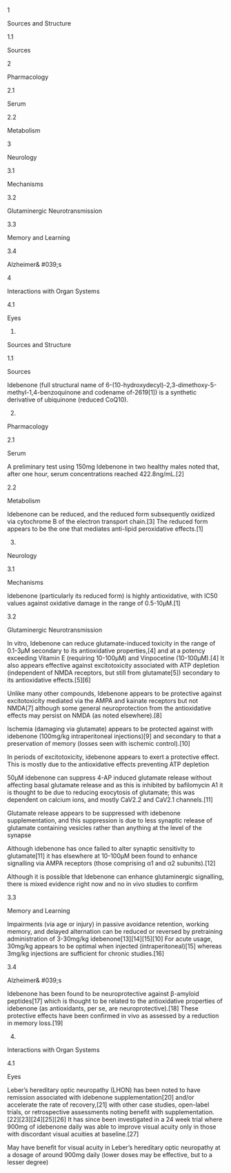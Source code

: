 1

Sources and Structure

1.1

Sources

2

Pharmacology

2.1

Serum

2.2

Metabolism

3

Neurology

3.1

Mechanisms

3.2

Glutaminergic Neurotransmission

3.3

Memory and Learning

3.4

Alzheimer& #039;s

4

Interactions with Organ Systems

4.1

Eyes

1.

Sources and Structure

1.1

Sources

Idebenone (full structural name of 6-(10-hydroxydecyl)-2,3-dimethoxy-5-methyl-1,4-benzoquinone and codename of-2619[1]) is a synthetic derivative of ubiquinone (reduced CoQ10).

2.

Pharmacology

2.1

Serum

A preliminary test using 150mg Idebenone in two healthy males noted that, after one hour, serum concentrations reached 422.8ng/mL.[2]

2.2

Metabolism

Idebenone can be reduced, and the reduced form subsequently oxidized via cytochrome B of the electron transport chain.[3] The reduced form appears to be the one that mediates anti-lipid peroxidative effects.[1]

3.

Neurology

3.1

Mechanisms

Idebenone (particularly its reduced form) is highly antioxidative, with IC50 values against oxidative damage in the range of 0.5-10µM.[1]

3.2

Glutaminergic Neurotransmission

In vitro, Idebenone can reduce glutamate-induced toxicity in the range of 0.1-3µM secondary to its antioxidative properties,[4] and at a potency exceeding Vitamin E (requiring 10-100µM) and Vinpocetine (10-100µM).[4] It also appears effective against excitotoxicity associated with ATP depletion (independent of NMDA receptors, but still from glutamate[5]) secondary to its antioxidative effects.[5][6]

Unlike many other compounds, Idebenone appears to be protective against excitotoxicity mediated via the AMPA and kainate receptors but not NMDA[7] although some general neuroprotection from the antioxidative effects may persist on NMDA (as noted elsewhere).[8]

Ischemia (damaging via glutamate) appears to be protected against with idebenone (100mg/kg intraperitoneal injections)[9] and secondary to that a preservation of memory (losses seen with ischemic control).[10]


In periods of excitotoxicity, idebenone appears to exert a protective effect. This is mostly due to the antioxidative effects preventing ATP depletion


50μM idebenone can suppress 4-AP induced glutamate release without affecting basal glutamate release and as this is inhibited by bafilomycin A1 it is thought to be due to reducing exocytosis of glutamate; this was dependent on calcium ions, and mostly CaV2.2 and CaV2.1 channels.[11]


Glutamate release appears to be suppressed with idebenone supplementation, and this suppression is due to less synaptic release of glutamate containing vesicles rather than anything at the level of the synapse


Although idebenone has once failed to alter synaptic sensitivity to glutamate[11] it has elsewhere at 10-100μM been found to enhance signalling via AMPA receptors (those comprising α1 and α2 subunits).[12]


Although it is possible that Idebenone can enhance glutaminergic signalling, there is mixed evidence right now and no in vivo studies to confirm


3.3

Memory and Learning

Impairments (via age or injury) in passive avoidance retention, working memory, and delayed alternation can be reduced or reversed by pretraining administration of 3-30mg/kg idebenone[13][14][15][10] For acute usage, 30mg/kg appears to be optimal when injected (intraperitoneal)[15] whereas 3mg/kg injections are sufficient for chronic studies.[16]

3.4

Alzheimer& #039;s

Idebenone has been found to be neuroprotective against β-amyloid peptides[17] which is thought to be related to the antioxidative properties of idebenone (as antioxidants, per se, are neuroprotective).[18] These protective effects have been confirmed in vivo as assessed by a reduction in memory loss.[19]

4.

Interactions with Organ Systems

4.1

Eyes

Leber’s hereditary optic neuropathy (LHON) has been noted to have remission associated with idebenone supplementation[20] and/or accelerate the rate of recovery,[21] with other case studies, open-label trials, or retrospective assessments noting benefit with supplementation.[22][23][24][25][26] It has since been investigated in a 24 week trial where 900mg of idebenone daily was able to improve visual acuity only in those with discordant visual acuities at baseline.[27]


May have benefit for visual acuity in Leber’s hereditary optic neuropathy at a dosage of around 900mg daily (lower doses may be effective, but to a lesser degree)


